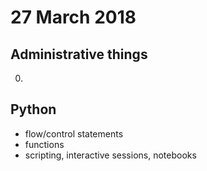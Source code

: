 # 27 March 2018

## Administrative things

0. 

## Python

* flow/control statements
* functions
* scripting, interactive sessions, notebooks
